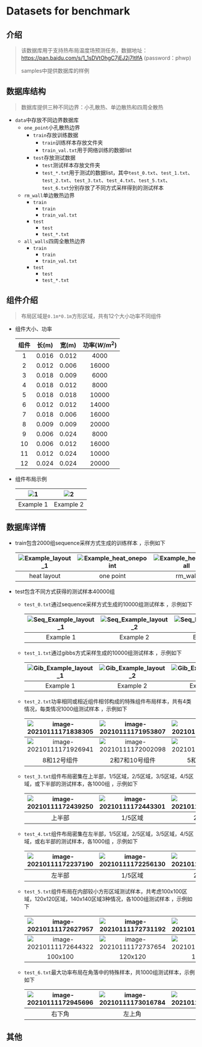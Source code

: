 # Datasets for benchmark

## 介绍

>  该数据库用于支持热布局温度场预测任务，数据地址：https://pan.baidu.com/s/1_1sDVtOhgC7jEJ2j7ltIfA (password：phwp)
>
>  samples中提供数据库的样例

## 数据库结构

> 数据库提供三种不同边界：小孔散热、单边散热和四周全散热

- `data`中存放不同边界数据库
  - `one_point`小孔散热边界
    - `train`存放训练数据
      - `train`训练样本存放文件夹
      - `train_val.txt`用于网络训练的数据list
    - `test`存放测试数据
      - `test`测试样本存放文件夹
      - `test_*.txt`用于测试的数据list，其中`test_0.txt`、`test_1.txt`、`test_2.txt`、`test_3.txt`、`test_4.txt`、`test_5.txt`、`test_6.txt`分别存放了不同方式采样得到的测试样本
  - `rm_wall`单边散热边界
    - `train`
      - `train`
      - `train_val.txt`
    - `test`
      - `test`
      - `test_*.txt`
  - `all_walls`四周全散热边界
    - `train`
      - `train`
      - `train_val.txt`
    - `test`
      - `test`
      - `test_*.txt`

## 组件介绍

> 布局区域是`0.1m*0.1m`方形区域，共有12个大小功率不同组件

* 组件大小、功率

  | 组件 | 长(m) | 宽(m) | 功率($W/m^2$) |
  | :--: | :---: | :---: | :-----------: |
  |  1   | 0.016 | 0.012 |     4000      |
  |  2   | 0.012 | 0.006 |     16000     |
  |  3   | 0.018 | 0.009 |     6000      |
  |  4   | 0.018 | 0.012 |     8000      |
  |  5   | 0.018 | 0.018 |     10000     |
  |  6   | 0.012 | 0.012 |     14000     |
  |  7   | 0.018 | 0.006 |     16000     |
  |  8   | 0.009 | 0.009 |     20000     |
  |  9   | 0.006 | 0.024 |     8000      |
  |  10  | 0.006 | 0.012 |     16000     |
  |  11  | 0.012 | 0.024 |     10000     |
  |  12  | 0.024 | 0.024 |     20000     |

* 组件布局示例

  | ![1](https://i.loli.net/2021/01/12/XBGU8TiWYFZ5kft.png) | ![2](https://i.loli.net/2021/01/12/72KgnHw9kNMp3bA.png) |
  | :-----------------------------------------------------: | :-----------------------------------------------------: |
  |                        Example 1                        |                        Example 2                        |

  

## 数据库详情

* train包含2000组sequence采样方式生成的训练样本 ，示例如下

  | ![Example_layout_1](https://i.loli.net/2021/01/12/TOJ3sDFzbLk8KXC.jpg) | ![Example_heat_onepoint](https://i.loli.net/2021/01/12/fkSIhy7xn8pMa6q.jpg) | ![Example_heat_leftwall](https://i.loli.net/2021/01/12/wmKXpV6Waio5jRN.jpg) | ![Example_heat_allwalls](https://i.loli.net/2021/01/12/kjcU6HKaQnY3qF4.jpg) |
  | :----------------------------------------------------------: | :----------------------------------------------------------: | :----------------------------------------------------------: | :----------------------------------------------------------: |
  |                        heat layout                           |                          one point                           |                           rm_wall                            |                          all_walls                           |

  

* test包含不同方式获得的测试样本40000组 

  * `test_0.txt`通过sequence采样方式生成的10000组测试样本 ，示例如下
  
    | ![Seq_Example_layout_1](https://gitee.com/ChenXianqi/picbed/raw/master/img/Seq_Example_layout_1.jpg) | ![Seq_Example_layout_2](https://gitee.com/ChenXianqi/picbed/raw/master/img/Seq_Example_layout_2.jpg) | ![Seq_Example_layout_3](https://gitee.com/ChenXianqi/picbed/raw/master/img/Seq_Example_layout_3.jpg) |
    | :----------------------------------------------------------: | :----------------------------------------------------------: | :----------------------------------------------------------: |
    |                          Example 1                           |                          Example 2                           |                          Example 3                           |
  
    
  
  * `test_1.txt`通过gibbs方式采样生成的10000组测试样本 ，示例如下
  
    | ![Gib_Example_layout_1](https://gitee.com/ChenXianqi/picbed/raw/master/img/Gib_Example_layout_1.jpg) | ![Gib_Example_layout_2](https://gitee.com/ChenXianqi/picbed/raw/master/img/Gib_Example_layout_2.jpg) | ![Gib_Example_layout_3](https://gitee.com/ChenXianqi/picbed/raw/master/img/Gib_Example_layout_3.jpg) |
    | :----------------------------------------------------------: | :----------------------------------------------------------: | :----------------------------------------------------------: |
    |                          Example 1                           |                          Example 2                           |                          Example 3                           |
  
    
  
  * `test_2.txt`功率相同或相近组件相邻构成的特殊组件布局样本，共有4类情况，每类情况1000组测试样本 ，示例如下
  
    | ![image-20210111171838305](https://gitee.com/ChenXianqi/picbed/raw/master/img/image-20210111171838305.png) | ![image-20210111171953807](https://gitee.com/ChenXianqi/picbed/raw/master/img/image-20210111171953807.png) | ![image-20210111172012636](https://gitee.com/ChenXianqi/picbed/raw/master/img/image-20210111172012636.png) | ![image-20210111172030261](https://gitee.com/ChenXianqi/picbed/raw/master/img/image-20210111172030261.png) |
    | :----------------------------------------------------------: | :----------------------------------------------------------: | :----------------------------------------------------------: | :----------------------------------------------------------: |
    | ![image-20210111171926941](https://gitee.com/ChenXianqi/picbed/raw/master/img/image-20210111171926941.png) | ![image-20210111172002098](https://gitee.com/ChenXianqi/picbed/raw/master/img/image-20210111172002098.png) | ![image-20210111172021046](https://gitee.com/ChenXianqi/picbed/raw/master/img/image-20210111172021046.png) | ![image-20210111172040989](https://gitee.com/ChenXianqi/picbed/raw/master/img/image-20210111172040989.png) |
    |                         8和12号组件                          |                        2和7和10号组件                        |                         5和11号组件                          |                          4和9号组件                          |
  
  
  
  * `test_3.txt`组件布局密集在上半部，1/5区域，2/5区域，3/5区域，4/5区域，或下半部的测试样本，各1000组 ，示例如下
  
    | ![image-20210111172439250](https://gitee.com/ChenXianqi/picbed/raw/master/img/image-20210111172439250.png) | ![image-20210111172443301](https://gitee.com/ChenXianqi/picbed/raw/master/img/image-20210111172443301.png) | ![image-20210111172447170](https://gitee.com/ChenXianqi/picbed/raw/master/img/image-20210111172447170.png) | ![image-20210111172450326](https://gitee.com/ChenXianqi/picbed/raw/master/img/image-20210111172450326.png) | ![image-20210111172454168](https://gitee.com/ChenXianqi/picbed/raw/master/img/image-20210111172454168.png) | ![image-20210111172458093](https://gitee.com/ChenXianqi/picbed/raw/master/img/image-20210111172458093.png) |
    | :----------------------------------------------------------: | :----------------------------------------------------------: | :----------------------------------------------------------: | :----------------------------------------------------------: | :----------------------------------------------------------: | :----------------------------------------------------------: |
    |                            上半部                            |                           1/5区域                            |                           2/5区域                            |                           3/5区域                            |                           4/5区域                            |                            下半部                            |
  
  * `test_4.txt`组件布局密集在左半部，1/5区域，2/5区域，3/5区域，4/5区域，或右半部的测试样本，各1000组 ，示例如下
  
    | ![image-20210111172237190](https://gitee.com/ChenXianqi/picbed/raw/master/img/image-20210111172237190.png) | ![image-20210111172256130](https://gitee.com/ChenXianqi/picbed/raw/master/img/image-20210111172256130.png) | ![image-20210111172259807](https://gitee.com/ChenXianqi/picbed/raw/master/img/image-20210111172259807.png) | ![image-20210111172303662](https://gitee.com/ChenXianqi/picbed/raw/master/img/image-20210111172303662.png) | ![image-20210111172307118](https://gitee.com/ChenXianqi/picbed/raw/master/img/image-20210111172307118.png) | ![image-20210111172311214](https://gitee.com/ChenXianqi/picbed/raw/master/img/image-20210111172311214.png) |
    | :----------------------------------------------------------: | :----------------------------------------------------------: | :----------------------------------------------------------: | :----------------------------------------------------------: | :----------------------------------------------------------: | :----------------------------------------------------------: |
    |                            左半部                            |                           1/5区域                            |                           2/5区域                            |                           3/5区域                            |                           4/5区域                            |                            右半部                            |
  
  * `test_5.txt`组件布局在内部较小方形区域测试样本，共考虑100x100​区域，120x120区域，​140x140区域3种情况，各1000组测试样本 ，示例如下
  
    | ![image-20210111172627957](https://gitee.com/ChenXianqi/picbed/raw/master/img/image-20210111172627957.png) | ![image-20210111172731192](https://gitee.com/ChenXianqi/picbed/raw/master/img/image-20210111172731192.png) | ![image-20210111172741897](https://gitee.com/ChenXianqi/picbed/raw/master/img/image-20210111172741897.png) |
    | :----------------------------------------------------------: | :----------------------------------------------------------: | :----------------------------------------------------------: |
    | ![image-20210111172644322](https://gitee.com/ChenXianqi/picbed/raw/master/img/image-20210111172644322.png) | ![image-20210111172737654](https://gitee.com/ChenXianqi/picbed/raw/master/img/image-20210111172737654.png) | ![image-20210111172745392](https://gitee.com/ChenXianqi/picbed/raw/master/img/image-20210111172745392.png) |
    |                        100x100                        |                        120x120                        |                        140x140                        |
  
    
  
  * `test_6.txt`最大功率布局在角落中的特殊样本，共1000组测试样本，示例如下
  
    | ![image-20210111172945696](https://gitee.com/ChenXianqi/picbed/raw/master/img/image-20210111172945696.png) | ![image-20210111173016784](https://gitee.com/ChenXianqi/picbed/raw/master/img/image-20210111173016784.png) | ![image-20210111173020434](https://gitee.com/ChenXianqi/picbed/raw/master/img/image-20210111173020434.png) | ![image-20210111173026738](https://gitee.com/ChenXianqi/picbed/raw/master/img/image-20210111173026738.png) |
    | :----------------------------------------------------------: | :----------------------------------------------------------: | :----------------------------------------------------------: | :----------------------------------------------------------: |
    |                            右下角                            |                            左上角                            |                            左下角                            |                            左下角                            |
  
    

## 其他
